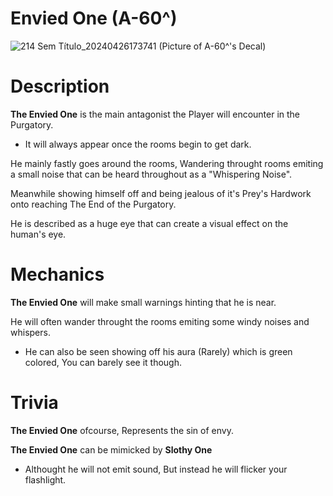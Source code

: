 # Envied One (A-60^)
![214 Sem Título_20240426173741](https://github.com/DawdleInTime/RND-Purgatory-Mod-Wiki/assets/168727225/c213a629-b3b9-4a12-bb97-4c648ff6650d)
(Picture of A-60^'s Decal)

# Description
__The Envied One__ is the main antagonist the Player will encounter in the Purgatory.
- It will always appear once the rooms begin to get dark.

He mainly fastly goes around the rooms, Wandering throught rooms emiting a small noise that can be heard throughout as a "Whispering Noise".

Meanwhile showing himself off and being jealous of it's Prey's Hardwork onto reaching The End of the Purgatory.

He is described as a huge eye that can create a visual effect on the human's eye.

# Mechanics

__The Envied One__ will make small warnings hinting that he is near.

He will often wander throught the rooms emiting some windy noises and whispers.

- He can also be seen showing off his aura (Rarely) which is green colored, You can barely see it though.

# Trivia

__The Envied One__ ofcourse, Represents the sin of envy.

__The Envied One__ can be mimicked by __Slothy One__
- Althought he will not emit sound, But instead he will flicker your flashlight.
